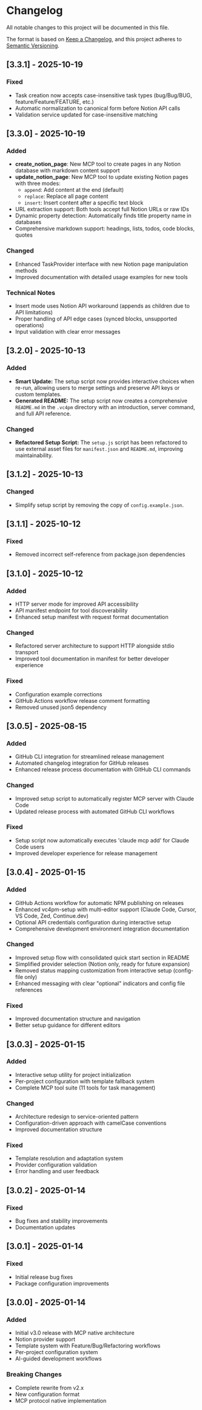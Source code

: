 # Changelog

All notable changes to this project will be documented in this file.

The format is based on [Keep a Changelog](https://keepachangelog.com/en/1.0.0/),
and this project adheres to [Semantic Versioning](https://semver.org/spec/v2.0.0.html).

## [3.3.1] - 2025-10-19

### Fixed
- Task creation now accepts case-insensitive task types (bug/Bug/BUG, feature/Feature/FEATURE, etc.)
- Automatic normalization to canonical form before Notion API calls
- Validation service updated for case-insensitive matching

## [3.3.0] - 2025-10-19

### Added
- **create_notion_page**: New MCP tool to create pages in any Notion database with markdown content support
- **update_notion_page**: New MCP tool to update existing Notion pages with three modes:
  - `append`: Add content at the end (default)
  - `replace`: Replace all page content
  - `insert`: Insert content after a specific text block
- URL extraction support: Both tools accept full Notion URLs or raw IDs
- Dynamic property detection: Automatically finds title property name in databases
- Comprehensive markdown support: headings, lists, todos, code blocks, quotes

### Changed
- Enhanced TaskProvider interface with new Notion page manipulation methods
- Improved documentation with detailed usage examples for new tools

### Technical Notes
- Insert mode uses Notion API workaround (appends as children due to API limitations)
- Proper handling of API edge cases (synced blocks, unsupported operations)
- Input validation with clear error messages

## [3.2.0] - 2025-10-13

### Added
- **Smart Update:** The setup script now provides interactive choices when re-run, allowing users to merge settings and preserve API keys or custom templates.
- **Generated README:** The setup script now creates a comprehensive `README.md` in the `.vc4pm` directory with an introduction, server command, and full API reference.

### Changed
- **Refactored Setup Script:** The `setup.js` script has been refactored to use external asset files for `manifest.json` and `README.md`, improving maintainability.

## [3.1.2] - 2025-10-13

### Changed
- Simplify setup script by removing the copy of `config.example.json`.

## [3.1.1] - 2025-10-12

### Fixed
- Removed incorrect self-reference from package.json dependencies

## [3.1.0] - 2025-10-12

### Added
- HTTP server mode for improved API accessibility
- API manifest endpoint for tool discoverability
- Enhanced setup manifest with request format documentation

### Changed
- Refactored server architecture to support HTTP alongside stdio transport
- Improved tool documentation in manifest for better developer experience

### Fixed
- Configuration example corrections
- GitHub Actions workflow release comment formatting
- Removed unused json5 dependency

## [3.0.5] - 2025-08-15

### Added
- GitHub CLI integration for streamlined release management
- Automated changelog integration for GitHub releases
- Enhanced release process documentation with GitHub CLI commands

### Changed
- Improved setup script to automatically register MCP server with Claude Code
- Updated release process with automated GitHub CLI workflows

### Fixed
- Setup script now automatically executes 'claude mcp add' for Claude Code users
- Improved developer experience for release management

## [3.0.4] - 2025-01-15

### Added
- GitHub Actions workflow for automatic NPM publishing on releases
- Enhanced vc4pm-setup with multi-editor support (Claude Code, Cursor, VS Code, Zed, Continue.dev)
- Optional API credentials configuration during interactive setup
- Comprehensive development environment integration documentation

### Changed
- Improved setup flow with consolidated quick start section in README
- Simplified provider selection (Notion only, ready for future expansion)  
- Removed status mapping customization from interactive setup (config-file only)
- Enhanced messaging with clear "optional" indicators and config file references

### Fixed
- Improved documentation structure and navigation
- Better setup guidance for different editors

## [3.0.3] - 2025-01-15

### Added
- Interactive setup utility for project initialization
- Per-project configuration with template fallback system
- Complete MCP tool suite (11 tools for task management)

### Changed
- Architecture redesign to service-oriented pattern
- Configuration-driven approach with camelCase conventions
- Improved documentation structure

### Fixed
- Template resolution and adaptation system
- Provider configuration validation
- Error handling and user feedback

## [3.0.2] - 2025-01-14

### Fixed
- Bug fixes and stability improvements
- Documentation updates

## [3.0.1] - 2025-01-14

### Fixed
- Initial release bug fixes
- Package configuration improvements

## [3.0.0] - 2025-01-14

### Added
- Initial v3.0 release with MCP native architecture
- Notion provider support
- Template system with Feature/Bug/Refactoring workflows
- Per-project configuration system
- AI-guided development workflows

### Breaking Changes
- Complete rewrite from v2.x
- New configuration format
- MCP protocol native implementation